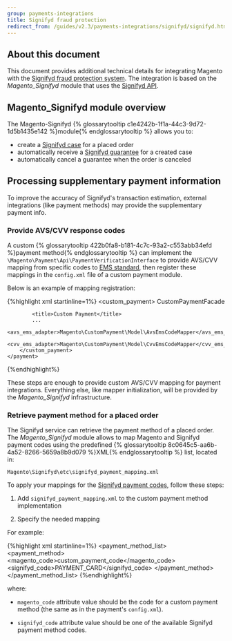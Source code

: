 ```yaml
---
group: payments-integrations
title: Signifyd fraud protection
redirect_from: /guides/v2.3/payments-integrations/signifyd/signifyd.html
---
```


## About this document

This document provides additional technical details for integrating Magento with the [Signifyd fraud protection system](https://www.signifyd.com/). The integration is based on the _Magento_Signifyd_ module that uses the [Signifyd API](https://www.signifyd.com/docs/api/).

## Magento_Signifyd module overview

The Magento-Signifyd {% glossarytooltip c1e4242b-1f1a-44c3-9d72-1d5b1435e142 %}module{% endglossarytooltip %} allows you to:

* create a [Signifyd case](https://www.signifyd.com/docs/api/#/reference/cases) for a placed order
* automatically receive a [Signifyd guarantee](https://www.signifyd.com/docs/api/#/reference/guarantees) for a created case
* automatically cancel a guarantee when the order is canceled

## Processing supplementary payment information

To improve the accuracy of Signifyd's transaction estimation, external integrations (like payment methods) may provide the supplementary payment info.

### Provide AVS/CVV response codes

A custom {% glossarytooltip 422b0fa8-b181-4c7c-93a2-c553abb34efd %}payment method{% endglossarytooltip %} can implement the `\Magento\Payment\Api\PaymentVerificationInterface` to provide AVS/CVV mapping from specific codes to [EMS standard](http://www.emsecommerce.net/avs_cvv2_response_codes.htm), then register these mappings in the `config.xml` file of a custom payment module.

Below is an example of mapping registration:

{%highlight xml startinline=1%}
<default>
    <payment>
        &lt;custom_payment>
            <model>CustomPaymentFacade</model>

```
        <title>Custom Payment</title>
        ...
        <avs_ems_adapter>Magento\CustomPayment\Model\AvsEmsCodeMapper</avs_ems_adapter>
        <cvv_ems_adapter>Magento\CustomPayment\Model\CvvEmsCodeMapper</cvv_ems_adapter>
    </custom_payment>
</payment>
```

</default>
{%endhighlight%}

These steps are enough to provide custom AVS/CVV mapping for payment integrations. Everything else, like mapper initialization, will be provided by the _Magento_Signifyd_ infrastructure.

### Retrieve payment method for a placed order

The Signifyd service can retrieve the payment method of a placed order. The _Magento_Signifyd_ module allows to map Magento and Signifyd payment codes using the predefined {% glossarytooltip 8c0645c5-aa6b-4a52-8266-5659a8b9d079 %}XML{% endglossarytooltip %} list, located in:

```
Magento\Signifyd\etc\signifyd_payment_mapping.xml
```

To apply your mappings for the [Signifyd payment codes](https://www.signifyd.com/docs/api/#/reference/cases/create-a-case), follow these steps:

1. Add `signifyd_payment_mapping.xml` to the custom payment method implementation

2. Specify the needed mapping

For example:

{%highlight xml startinline=1%}
<config xmlns:xsi="http://www.w3.org/2001/XMLSchema-instance"
        xsi:noNamespaceSchemaLocation="urn:magento:module:Magento_Signifyd:etc/signifyd_payment_mapping.xsd">
    &lt;payment_method_list>
        &lt;payment_method>
            &lt;magento_code>custom_payment_code&lt;/magento_code>
            &lt;signifyd_code>PAYMENT_CARD&lt;/signifyd_code>
        &lt;/payment_method>
    &lt;/payment_method_list>
</config>
{%endhighlight%}

where:

* `magento_code` attribute value should be the code for a custom payment method (the same as in the payment's `config.xml`).

* `signifyd_code` attribute value should be one of the available Signifyd payment method codes.

